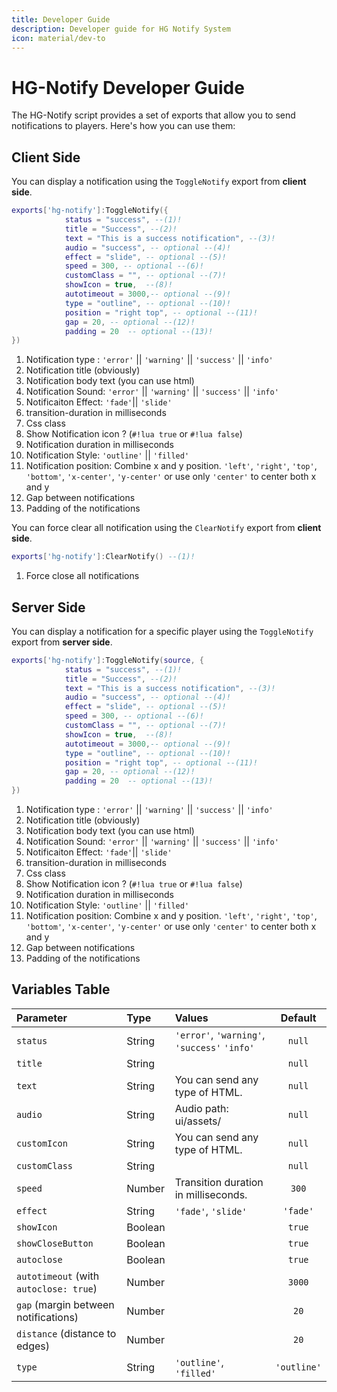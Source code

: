 ```yaml
---
title: Developer Guide
description: Developer guide for HG Notify System
icon: material/dev-to
---
```


# HG-Notify Developer Guide

The HG-Notify script provides a set of exports that allow you to send notifications to players. Here's how you can use them:

## Client Side

You can display a notification using the `ToggleNotify` export from **client side**.

```lua
exports['hg-notify']:ToggleNotify({
            status = "success", --(1)!
            title = "Success", --(2)!
            text = "This is a success notification", --(3)!
            audio = "success", -- optional --(4)!
            effect = "slide", -- optional --(5)!
            speed = 300, -- optional --(6)!
            customClass = "", -- optional --(7)!
            showIcon = true,  --(8)!
            autotimeout = 3000,-- optional --(9)!
            type = "outline", -- optional --(10)!
            position = "right top", -- optional --(11)!
            gap = 20, -- optional --(12)!
            padding = 20  -- optional --(13)!
})
```

1. Notification type : `'error'` || `'warning'` || `'success'` || `'info'` 
2. Notification title (obviously)
3. Notification body text (you can use html)
4. Notification Sound: `'error'` || `'warning'` || `'success'` || `'info'` 
5. Notificaiton Effect: `'fade'`|| `'slide'`
6. transition-duration in milliseconds
7. Css class
8. Show Notification icon ? (`#!lua true` or `#!lua false`)
9. Notification duration in milliseconds
10. Notification Style: `'outline'` || `'filled'`
11. Notification position: Combine x and y position. `'left'`, `'right'`, `'top'`, `'bottom'`, `'x-center'`, `'y-center'` or use only `'center'` to center both x and y
12. Gap between notifications
13. Padding of the notifications


You can force clear all notification using the `ClearNotify` export from **client side**.

```lua
exports['hg-notify']:ClearNotify() --(1)!
```

1. Force close all notifications

## Server Side

You can display a notification for a specific player using the `ToggleNotify` export from **server side**.

```lua
exports['hg-notify']:ToggleNotify(source, {
            status = "success", --(1)!
            title = "Success", --(2)!
            text = "This is a success notification", --(3)!
            audio = "success", -- optional --(4)!
            effect = "slide", -- optional --(5)!
            speed = 300, -- optional --(6)!
            customClass = "", -- optional --(7)!
            showIcon = true,  --(8)!
            autotimeout = 3000,-- optional --(9)!
            type = "outline", -- optional --(10)!
            position = "right top", -- optional --(11)!
            gap = 20, -- optional --(12)!
            padding = 20  -- optional --(13)!
})
```

1. Notification type : `'error'` || `'warning'` || `'success'` || `'info'` 
2. Notification title (obviously)
3. Notification body text (you can use html)
4. Notification Sound: `'error'` || `'warning'` || `'success'` || `'info'` 
5. Notificaiton Effect: `'fade'`|| `'slide'`
6. transition-duration in milliseconds
7. Css class
8. Show Notification icon ? (`#!lua true` or `#!lua false`)
9. Notification duration in milliseconds
10. Notification Style: `'outline'` || `'filled'`
11. Notification position: Combine x and y position. `'left'`, `'right'`, `'top'`, `'bottom'`, `'x-center'`, `'y-center'` or use only `'center'` to center both x and y
12. Gap between notifications
13. Padding of the notifications


## Variables Table

| Parameter             | Type    | Values                                   | Default |
| :--------------------- | :------ | :----------------------------------------| :-----: |
| `status`              | String  | `'error'`, `'warning'`, `'success'` `'info'` | `null`  |
| `title`               | String  |                                          | `null`  |
| `text`                | String  | You can send any type of HTML.           | `null`  |
| `audio`               | String  | Audio path: ui/assets/                   | `null`  |
| `customIcon`          | String  | You can send any type of HTML.           | `null`  |
| `customClass`         | String  |                                          | `null`  |
| `speed`               | Number  | Transition duration in milliseconds.    | `300`   |
| `effect`              | String  | `'fade'`, `'slide'`                      | `'fade'`|
| `showIcon`            | Boolean |                                          | `true`  |
| `showCloseButton`     | Boolean |                                          | `true`  |
| `autoclose`           | Boolean |                                          | `true`  |
| `autotimeout` (with `autoclose: true`) | Number  |                                   | `3000`  |
| `gap` (margin between notifications) | Number  |                                  | `20`    |
| `distance` (distance to edges)       | Number  |                                  | `20`    |
| `type`                | String  | `'outline'`, `'filled'`                  | `'outline'`|

